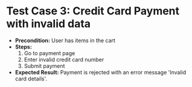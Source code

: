 # Test Case 3: Credit Card Payment with invalid data

- **Precondition:** User has items in the cart
- **Steps:**
  1. Go to payment page
  2. Enter invalid credit card number
  3. Submit payment
- **Expected Result:** Payment is rejected with an error message 'Invalid card details'.
